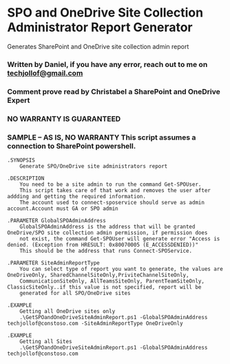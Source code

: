 # SPO and OneDrive Site Collection Administrator Report Generator
Generates SharePoint and OneDrive site collection admin report


### Written by Daniel, if you have any error, reach out to me on techjollof@gmail.com
### Comment prove read by Christabel a SharePoint and OneDrive Expert
### NO WARRANTY IS GUARANTEED
### SAMPLE – AS IS, NO WARRANTY This script assumes a connection to SharePoint powershell.

    .SYNOPSIS
        Generate SPO/OneDrive site administrators report
    
    .DESCRIPTION
        You need to be a site admin to run the command Get-SPOUser.
        This script takes care of that work and removes the user after addding and getting the required information.
        The account used to connect-sposervice should serve as admin account.Account must GA or SPO admin
    
    .PARAMETER GlobalSPOAdminAddress
        GlobalSPOAdminAddress is the address that will be granted OneDrive/SPO site collection admin permission, if permission does 
        not exist, the command Get-SPOUser will generate error "Access is denied. (Exception from HRESULT: 0x80070005 (E_ACCESSDENIED))" 
        This should be the address that runs Connect-SPOService.

    .PARAMETER SiteAdminReportType
        You can select type of report you want to generate, the values are OneDriveOnly, SharedChannelSiteOnly,PriviteChannelSiteOnly, 
        CommunicationSiteOnly, AllTeamsSiteOnly, ParentTeamSiteOnly, ClassicSiteOnly..if this value is not specified, report will be
        generated for all SPO/OneDrive sites

    .EXAMPLE
        Getting all OneDrive sites only
        .\GetSPOandOneDriveSiteAdminReport.ps1 -GlobalSPOAdminAddress techjollof@constoso.com -SiteAdminReportType OneDriveOnly

    .EXAMPLE
        Getting all Sites
        .\GetSPOandOneDriveSiteAdminReport.ps1 -GlobalSPOAdminAddress techjollof@constoso.com
    
